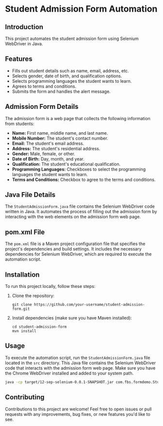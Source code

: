 
# Student Admission Form Automation

## Introduction

This project automates the student admission form using Selenium WebDriver in Java.

## Features

- Fills out student details such as name, email, address, etc.
- Selects gender, date of birth, and qualification options.
- Selects programming languages the student wants to learn.
- Agrees to terms and conditions.
- Submits the form and handles the alert message.


## Admission Form Details

The admission form is a web page that collects the following information from students:

- **Name:** First name, middle name, and last name.
- **Mobile Number:** The student's contact number.
- **Email:** The student's email address.
- **Address:** The student's residential address.
- **Gender:** Male, female, or other.
- **Date of Birth:** Day, month, and year.
- **Qualification:** The student's educational qualification.
- **Programming Languages:** Checkboxes to select the programming languages the student wants to learn.
- **Terms and Conditions:** Checkbox to agree to the terms and conditions.


## Java File Details

The `StudentAdmissionForm.java` file contains the Selenium WebDriver code written in Java. It automates the process of filling out the admission form by interacting with the web elements on the admission form web page.


## pom.xml File

The `pom.xml` file is a Maven project configuration file that specifies the project's dependencies and build settings. It includes the necessary dependencies for Selenium WebDriver, which are required to execute the automation script.


## Installation

To run this project locally, follow these steps:

1. Clone the repository:
   ```
   git clone https://github.com/your-username/student-admission-form.git
   ```
2. Install dependencies (make sure you have Maven installed):
   ```
   cd student-admission-form
   mvn install
   ```

## Usage

To execute the automation script, run the `StudentAdmissionForm.java` file located in the `src` directory. This Java file contains the Selenium WebDriver code that interacts with the admission form web page. Make sure you have the Chrome WebDriver installed and added to your system path.

```bash
java -cp target/12-sep-selenium-0.0.1-SNAPSHOT.jar com.fbs.formdemo.StudentAdmissionForm
```

## Contributing

Contributions to this project are welcome! Feel free to open issues or pull requests with any improvements, bug fixes, or new features you'd like to see.

